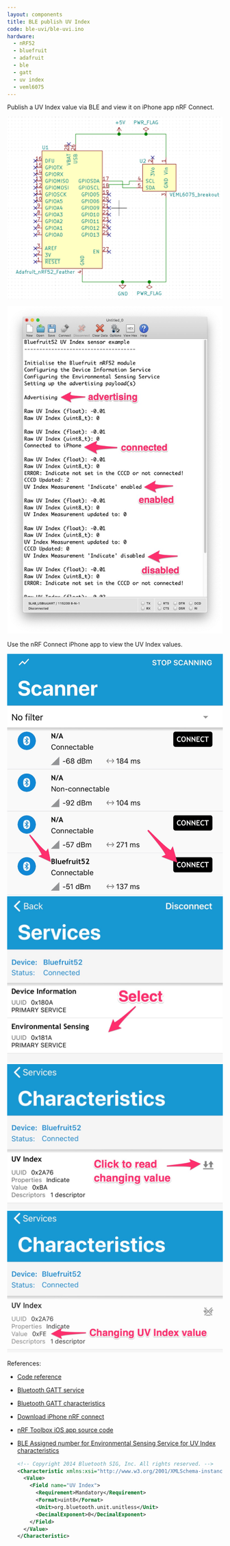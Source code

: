 ```yaml
---
layout: components
title: BLE publish UV Index
code: ble-uvi/ble-uvi.ino
hardware:
  - nRF52
  - bluefruit
  - adafruit
  - ble
  - gatt
  - uv index
  - veml6075
---
```


Publish a UV Index value via BLE and view it on iPhone app nRF Connect.

![](/assets/images/components/ble-uvi-schematic.png)

![](/assets/images/components/ble-uvi-console.jpg)

Use the nRF Connect iPhone app to view the UV Index values.

![](/assets/images/components/ble-uvi-nrf-connect.jpg)
![](/assets/images/components/ble-uvi-nrf-connect-services.jpg)
![](/assets/images/components/ble-uvi-nrf-connect-char.jpg)
![](/assets/images/components/ble-uvi-nrf-connect-char-read.jpg)

References:

- [Code reference](https://github.com/adafruit/Adafruit_nRF52_Arduino/blob/master/libraries/Bluefruit52Lib/examples/Peripheral/custom_htm/custom_htm.ino)
- [Bluetooth GATT service](https://www.bluetooth.com/specifications/gatt/services/)
- [Bluetooth GATT characteristics](https://www.bluetooth.com/specifications/gatt/characteristics/)
- [Download iPhone nRF connect](https://itunes.apple.com/sg/app/nrf-connect/id1054362403?mt=8)
- [nRF Toolbox iOS app source code](https://github.com/NordicSemiconductor/IOS-nRF-Toolbox)
- [BLE Assigned number for Environmental Sensing Service for UV Index characteristics](https://www.bluetooth.com/wp-content/uploads/Sitecore-Media-Library/Gatt/Xml/Characteristics/org.bluetooth.characteristic.uv_index.xml)

    ```xml
    <!-- Copyright 2014 Bluetooth SIG, Inc. All rights reserved. -->
    <Characteristic xmlns:xsi="http://www.w3.org/2001/XMLSchema-instance" xsi:noNamespaceSchemaLocation="http://schemas.bluetooth.org/Documents/characteristic.xsd" name="UV Index" type="org.bluetooth.characteristic.uv_index" uuid="2A76" last-modified="2014-11-20" approved="Yes">
      <Value>
        <Field name="UV Index">
          <Requirement>Mandatory</Requirement>
          <Format>uint8</Format>
          <Unit>org.bluetooth.unit.unitless</Unit>
          <DecimalExponent>0</DecimalExponent>
        </Field>
      </Value>
    </Characteristic>
    ```
